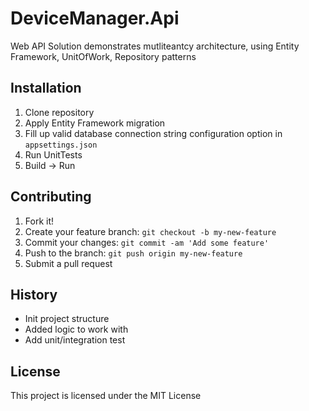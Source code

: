 # DeviceManager.Api

Web API Solution demonstrates mutliteantcy architecture, using Entity Framework, UnitOfWork, Repository patterns

## Installation

1. Clone repository
2. Apply Entity Framework migration
3. Fill up valid database connection string configuration option in `appsettings.json`
5. Run UnitTests
6. Build -> Run

## Contributing

1. Fork it!
2. Create your feature branch: `git checkout -b my-new-feature`
3. Commit your changes: `git commit -am 'Add some feature'`
4. Push to the branch: `git push origin my-new-feature`
5. Submit a pull request

## History
- Init project structure
- Added logic to work with
- Add unit/integration test

## License

This project is licensed under the MIT License
